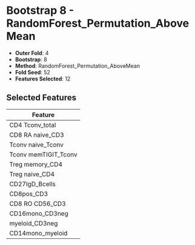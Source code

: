 # Bootstrap 8 - RandomForest_Permutation_AboveMean

- **Outer Fold**: 4
- **Bootstrap**: 8
- **Method**: RandomForest_Permutation_AboveMean
- **Fold Seed**: 52
- **Features Selected**: 12

## Selected Features

| Feature |
|---------|
| CD4 Tconv_total |
| CD8 RA naive_CD3 |
| Tconv naive_Tconv |
| Tconv memTIGIT_Tconv |
| Treg memory_CD4 |
| Treg naive_CD4 |
| CD27IgD_Bcells |
| CD8pos_CD3 |
| CD8 RO CD56_CD3 |
| CD16mono_CD3neg |
| myeloid_CD3neg |
| CD14mono_myeloid |

